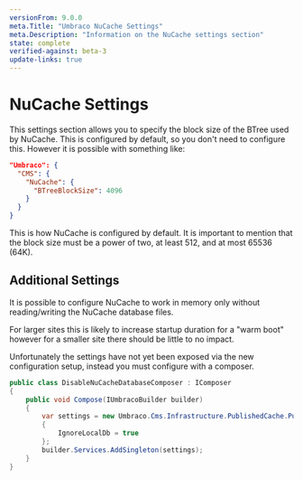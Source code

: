 ```yaml
---
versionFrom: 9.0.0
meta.Title: "Umbraco NuCache Settings"
meta.Description: "Information on the NuCache settings section"
state: complete
verified-against: beta-3
update-links: true
---
```


# NuCache Settings

This settings section allows you to specify the block size of the BTree used by NuCache. This is configured by default, so you don't need to configure this. However it is possible with something like: 

```json
"Umbraco": {
  "CMS": {
    "NuCache": {
      "BTreeBlockSize": 4096
    }
  }
}
```

This is how NuCache is configured by default. It is important to mention that the block size must be a power of two, at least 512, and at most 65536 (64K).  


## Additional Settings

It is possible to configure NuCache to work in memory only without reading/writing the NuCache database files.

For larger sites this is likely to increase startup duration for a "warm boot" however for a smaller site there should be little to no impact.

Unfortunately the settings have not yet been exposed via the new configuration setup, instead you must configure with a composer.

```csharp
public class DisableNuCacheDatabaseComposer : IComposer
{
    public void Compose(IUmbracoBuilder builder)
    {
        var settings = new Umbraco.Cms.Infrastructure.PublishedCache.PublishedSnapshotServiceOptions
        {
            IgnoreLocalDb = true
        };
        builder.Services.AddSingleton(settings);
    }
}
```
